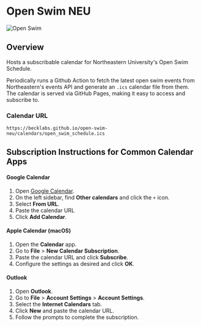 # Open Swim NEU

![Open Swim](https://becklabs.github.io/northeastern-open-swim-calendar/banner.jpg)

## Overview
Hosts a subscribable calendar for Northeastern University's Open Swim Schedule.

Periodically runs a Github Action to fetch the latest open swim events from Northeastern's events API and generate an `.ics` calendar file from them. The calendar is served via GitHub Pages, making it easy to access and subscribe to.

### Calendar URL
```
https://becklabs.github.io/open-swim-neu/calendars/open_swim_schedule.ics
```

## Subscription Instructions for Common Calendar Apps

#### Google Calendar

1. Open [Google Calendar](https://calendar.google.com/).
2. On the left sidebar, find **Other calendars** and click the `+` icon.
3. Select **From URL**.
4. Paste the calendar URL
5. Click **Add Calendar**.

#### Apple Calendar (macOS)

1. Open the **Calendar** app.
2. Go to **File** > **New Calendar Subscription**.
3. Paste the calendar URL and click **Subscribe**.
4. Configure the settings as desired and click **OK**.

#### Outlook

1. Open **Outlook**.
2. Go to **File** > **Account Settings** > **Account Settings**.
3. Select the **Internet Calendars** tab.
4. Click **New** and paste the calendar URL.
5. Follow the prompts to complete the subscription.